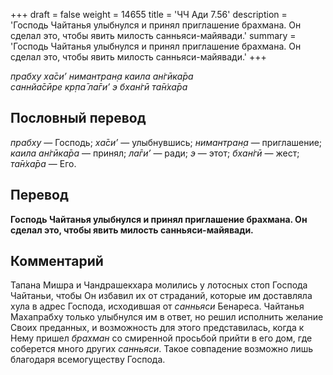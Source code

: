 +++
draft = false
weight = 14655
title = 'ЧЧ Ади 7.56'
description = 'Господь Чайтанья улыбнулся и принял приглашение брахмана. Он сделал это, чтобы явить милость санньяси-майявади.'
summary = 'Господь Чайтанья улыбнулся и принял приглашение брахмана. Он сделал это, чтобы явить милость санньяси-майявади.'
+++

_прабху ха̄си’ нимантран̣а каила ан̇гӣка̄ра  
саннйа̄сӣре кр̣па̄ ла̄ги’ э бхан̇гӣ та̄н̇ха̄ра_

## Пословный перевод

_прабху_ — Господь; _ха̄си’_ — улыбнувшись; _нимантран̣а_ — приглашение; _каила_ _ан̇гӣка̄ра_ — принял; _ла̄ги’_ — ради; _э_ — этот; _бхан̇гӣ_ — жест; _та̄н̇ха̄ра_ — Его.

## Перевод

**Господь Чайтанья улыбнулся и принял приглашение брахмана. Он сделал это, чтобы явить милость санньяси-майявади.**

## Комментарий

Тапана Мишра и Чандрашекхара молились у лотосных стоп Господа Чайтаньи, чтобы Он избавил их от страданий, которые им доставляла хула в адрес Господа, исходившая от _санньяси_ Бенареса. Чайтанья Махапрабху только улыбнулся им в ответ, но решил исполнить желание Своих преданных, и возможность для этого представилась, когда к Нему пришел _брахман_ со смиренной просьбой прийти в его дом, где соберется много других _санньяси_. Такое совпадение возможно лишь благодаря всемогуществу Господа.
